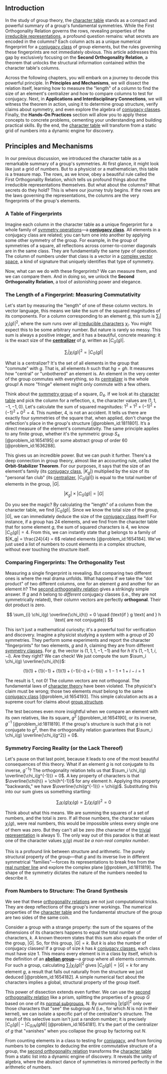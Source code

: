 ## Introduction
In the study of group theory, the [character table](@article_id:144693) stands as a compact and powerful summary of a group's fundamental symmetries. While the First Orthogonality Relation governs the rows, revealing properties of the [irreducible representations](@article_id:137690), a profound question remains: what secrets are encoded in the columns? Each column acts as a unique numerical fingerprint for a [conjugacy class](@article_id:137776) of group elements, but the rules governing these fingerprints are not immediately obvious. This article addresses this gap by exclusively focusing on the **Second Orthogonality Relation**, a theorem that unlocks the structural information contained within the character table's columns.

Across the following chapters, you will embark on a journey to decode this powerful principle. In **Principles and Mechanisms**, we will dissect the relation itself, learning how to measure the "length" of a column to find the size of an element's centralizer and how to compare columns to test for conjugacy. Next, in **Applications and Interdisciplinary Connections**, we will witness the theorem in action, using it to determine group structure, verify claims about symmetry, and even explore the algebra of [conjugacy classes](@article_id:143422). Finally, the **Hands-On Practices** section will allow you to apply these concepts to concrete problems, cementing your understanding and building practical skills. By the end, the [character table](@article_id:144693) will transform from a static grid of numbers into a dynamic engine for discovery.

## Principles and Mechanisms

In our previous discussion, we introduced the character table as a remarkable summary of a group's symmetries. At first glance, it might look like just a grid of numbers. But to a physicist or a mathematician, this table is a treasure map. The rows, as we know, obey a beautiful rule called the First Orthogonality Relation, which tells us profound things about the irreducible representations themselves. But what about the columns? What secrets do they hold? This is where our journey truly begins. If the rows are the laws governing the representations, the columns are the very fingerprints of the group's elements.

### A Table of Fingerprints

Imagine each column in the character table as a unique fingerprint for a whole family of [symmetry operations](@article_id:142904)—a **[conjugacy class](@article_id:137776)**. All elements in a conjugacy class are related; you can turn one into another by applying some other symmetry of the group. For example, in the group of symmetries of a square, all reflections across corner-to-corner diagonals are in the same class. They are fundamentally the same *type* of operation. The column of numbers under that class is a vector in a [complex vector space](@article_id:152954), a kind of signature that uniquely identifies that type of symmetry.

Now, what can we do with these fingerprints? We can measure them, and we can compare them. And in doing so, we unlock the **Second Orthogonality Relation**, a tool of astonishing power and elegance.

### The Length of a Fingerprint: Measuring Commutativity

Let's start by measuring the "length" of one of these column vectors. In vector language, this means we take the sum of the squared magnitudes of its components. For a column corresponding to an element $g$, this sum is $\sum_{i} |\chi_i(g)|^2$, where the sum runs over all [irreducible characters](@article_id:144904) $\chi_i$. You might expect this to be some arbitrary number. But nature is rarely so messy. This sum is always a positive integer, and it has a beautiful, concrete meaning: it is the exact size of the **[centralizer](@article_id:146110)** of $g$, written as $|C_G(g)|$.

$$
\sum_{i} |\chi_i(g)|^2 = |C_G(g)|
$$

What is a centralizer? It's the set of all elements in the group that "commute" with $g$. That is, all elements $h$ such that $hg = gh$. It measures how "central" or "unbothered" an element is. An element in the very center of the group commutes with everything, so its [centralizer](@article_id:146110) is the whole group! A more "fringe" element might only commute with a few others.

Think about the [symmetry group](@article_id:138068) of a square, $D_4$. If we look at its [character table](@article_id:144693) and pick the column for a reflection, $s$, the character values are $(1, 1, -1, -1, 0)$. Let's calculate the sum of squared magnitudes: $1^2 + 1^2 + (-1)^2 + (-1)^2 + 0^2 = 4$. This number, 4, is not an accident. It tells us there are exactly four symmetries of the square that, when applied, don't change the reflection's place in the group's structure [@problem_id:1811801]. It’s a direct measure of the element's commutativity. The same principle applies to any finite group, whether it's the symmetric group $S_4$ [@problem_id:1654195] or some abstract group of order 60 [@problem_id:1636288].

This gives us an incredible power. But we can push it further. There's a deep connection in group theory, almost like an accounting rule, called the **Orbit-Stabilizer Theorem**. For our purposes, it says that the size of an element's family (its [conjugacy class](@article_id:137776), $|K_g|$) multiplied by the size of its "personal fan club" (its [centralizer](@article_id:146110), $|C_G(g)|$) is equal to the total number of elements in the group, $|G|$.

$$
|K_g| \times |C_G(g)| = |G|
$$

Do you see the magic? By calculating the "length" of a column from the character table, we find $|C_G(g)|$. Since we know the total size of the group, $|G|$, we can immediately deduce the size of the [conjugacy class](@article_id:137776) itself! For instance, if a group has 24 elements, and we find from the character table that for some element $g$, the sum of squared characters is 4, we know $|C_G(g)|=4$. From this, we can instantly state that $g$ belongs to a family of $|K_g| = \frac{24}{4} = 6$ related elements [@problem_id:1654184]. We've just used a list of numbers to count elements in a complex structure, without ever touching the structure itself.

### Comparing Fingerprints: The Orthogonality Test

Measuring a single fingerprint is revealing. But comparing two different ones is where the real drama unfolds. What happens if we take the "dot product" of two different columns, one for an element $g$ and another for an element $h$? The [second orthogonality relation](@article_id:137109) gives a strikingly simple answer. If $g$ and $h$ belong to *different* conjugacy classes (i.e., they are not symmetrically related), their column vectors are perfectly **orthogonal**. Their dot product is zero.

$$
\sum_{i} \chi_i(g) \overline{\chi_i(h)} = 0 \quad (\text{if } g \text{ and } h \text{ are not conjugate})
$$

This isn't just a mathematical curiosity; it's a powerful tool for verification and discovery. Imagine a physicist studying a system with a group of 20 symmetries. They perform some experiments and report the character "fingerprints" for two elements, $g$ and $h$, claiming they are from different [symmetry classes](@article_id:137054). For $g$, the vector is $(1, 1, 1, -1, -1)$ and for $h$ it's $(1, -1, 1, i, -i)$. Are they right? We can check! We just compute the sum $\sum_i \chi_i(g) \overline{\chi_i(h)}$:

$$
(1)(1) + (1)(-1) + (1)(1) + (-1)(-i) + (-1)(i) = 1 - 1 + 1 + i - i = 1
$$

The result is 1, not 0! The column vectors are not orthogonal. The fundamental laws of [character theory](@article_id:143527) have been violated. The physicist's claim must be wrong; those two elements *must* belong to the same [conjugacy class](@article_id:137776) [@problem_id:1654193]. This simple calculation acts as a supreme court for claims about [group structure](@article_id:146361).

The test becomes even more insightful when we compare an element with its own relatives, like its square, $g^2$ [@problem_id:1654190], or its inverse, $g^{-1}$ [@problem_id:1811819]. If the group's structure is such that $g$ is not conjugate to $g^2$, then the orthogonality relation guarantees that $\sum_i \chi_i(g) \overline{\chi_i(g^2)} = 0$.

### Symmetry Forcing Reality (or the Lack Thereof)

Let's pause on that last point, because it leads to one of the most beautiful consequences of this theory. What if an element $g$ is not conjugate to its inverse, $g^{-1}$? The orthogonality relation tells us that $\sum_i \chi_i(g) \overline{\chi_i(g^{-1})} = 0$.
A key property of characters is that $\overline{\chi(h)} = \chi(h^{-1})$ for any element $h$. Applying this property "backwards," we have $\overline{\chi(g^{-1})} = \chi(g)$. Substituting this into our sum gives us something startling:

$$
\sum_{i} \chi_i(g) \chi_i(g) = \sum_{i} (\chi_i(g))^2 = 0
$$

Think about what this means. We are summing the squares of a set of numbers, and the total is zero. If all those numbers, the character values $\chi_i(g)$, were real numbers, this would be impossible unless every single one of them was zero. But they can't all be zero (the character of the [trivial representation](@article_id:140863) is always 1). The only way out of this paradox is that at least one of the character values $\chi_i(g)$ *must be a non-real complex number*.

This is a profound link between structure and arithmetic. The purely structural property of the group—that $g$ and its inverse live in different symmetrical "families"—forces its representations to break free from the [real number line](@article_id:146792) and explore the complex plane [@problem_id:1811819]. The shape of the symmetry dictates the nature of the numbers needed to describe it.

### From Numbers to Structure: The Grand Synthesis

We see that these [orthogonality relations](@article_id:145046) are not just computational tricks. They are deep reflections of the group's inner workings. The numerical properties of the [character table](@article_id:144693) and the fundamental structure of the group are two sides of the same coin.

Consider a group with a strange property: the sum of the squares of the dimensions of its characters happens to equal the total number of characters, $k$. A known theorem states that this sum also equals the order of the group, $|G|$. So, for this group, $|G|=k$. But $k$ is also the number of conjugacy classes! If a group of size $k$ has $k$ [conjugacy classes](@article_id:143422), each class must have size 1. This means every element is in a class by itself, which is the definition of an **[abelian group](@article_id:138887)**—a group where all elements commute. For such a group, calculating $\sum_{i} |\chi_i(g)|^2$ gives $|C_G(g)| = |G| = k$ for any element $g$, a result that falls out naturally from the structure we just deduced [@problem_id:1654182]. A simple numerical fact about the characters implies a global, structural property of the group itself.

This power of dissection extends even further. We can use the [second orthogonality relation](@article_id:137109) like a prism, splitting the properties of a group $G$ based on one of its [normal subgroups](@article_id:146903), $N$. By summing $|\chi(g)|^2$ only over those characters that "see" the subgroup $N$ (i.e., for which $N$ is not in their kernel), we can isolate a specific part of the centralizer's structure. The result of this selective sum isn't just a random number; it is precisely $|C_G(g)| - |C_{G/N}(gN)|$ [@problem_id:1654181]. It's the part of the centralizer of $g$ that "vanishes" when you collapse the group by factoring out $N$.

From counting elements in a class to testing for [conjugacy](@article_id:151260), and from forcing numbers to be complex to deducing the entire commutative structure of a group, the [second orthogonality relation](@article_id:137109) transforms the [character table](@article_id:144693) from a static list into a dynamic engine of discovery. It reveals the unity of algebra, where the abstract dance of symmetries is mirrored perfectly in the arithmetic of numbers.